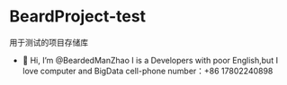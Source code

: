 # BeardProject-test
用于测试的项目存储库
- 👋 Hi, I’m @BeardedManZhao
  I is a Developers with poor English,but I love computer and BigData
cell-phone number：+86 17802240898
